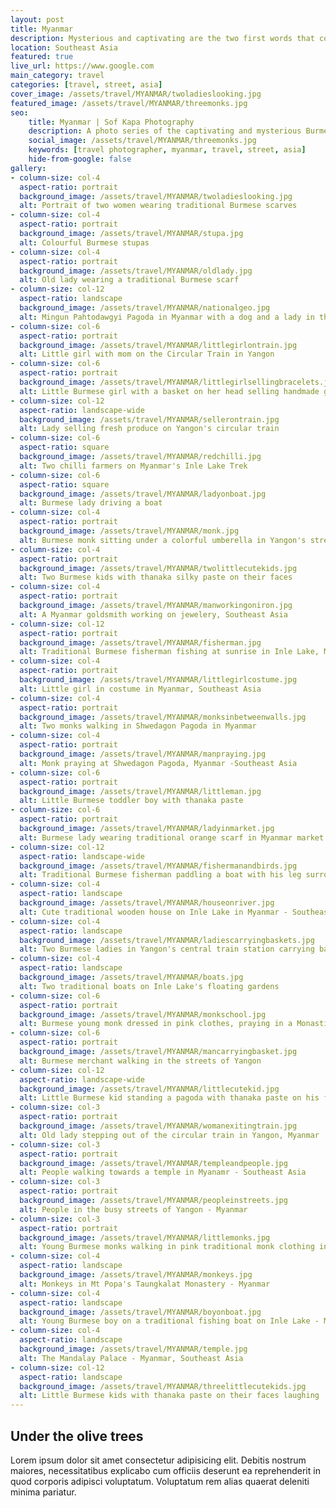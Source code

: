 ```yaml
---
layout: post
title: Myanmar
description: Mysterious and captivating are the two first words that come to my mind when thinking of you...
location: Southeast Asia
featured: true
live_url: https://www.google.com
main_category: travel
categories: [travel, street, asia]
cover_image: /assets/travel/MYANMAR/twoladieslooking.jpg
featured_image: /assets/travel/MYANMAR/threemonks.jpg
seo:
    title: Myanmar | Sof Kapa Photography
    description: A photo series of the captivating and mysterious Burmese country 
    social_image: /assets/travel/MYANMAR/threemonks.jpg
    keywords: [travel photographer, myanmar, travel, street, asia]
    hide-from-google: false 
gallery:
- column-size: col-4
  aspect-ratio: portrait
  background_image: /assets/travel/MYANMAR/twoladieslooking.jpg
  alt: Portrait of two women wearing traditional Burmese scarves 
- column-size: col-4
  aspect-ratio: portrait
  background_image: /assets/travel/MYANMAR/stupa.jpg
  alt: Colourful Burmese stupas
- column-size: col-4
  aspect-ratio: portrait
  background_image: /assets/travel/MYANMAR/oldlady.jpg
  alt: Old lady wearing a traditional Burmese scarf
- column-size: col-12
  aspect-ratio: landscape
  background_image: /assets/travel/MYANMAR/nationalgeo.jpg
  alt: Mingun Pahtodawgyi Pagoda in Myanmar with a dog and a lady in the front
- column-size: col-6
  aspect-ratio: portrait
  background_image: /assets/travel/MYANMAR/littlegirlontrain.jpg
  alt: Little girl with mom on the Circular Train in Yangon 
- column-size: col-6
  aspect-ratio: portrait
  background_image: /assets/travel/MYANMAR/littlegirlsellingbracelets.jpg
  alt: Little Burmese girl with a basket on her head selling handmade glasses
- column-size: col-12
  aspect-ratio: landscape-wide
  background_image: /assets/travel/MYANMAR/sellerontrain.jpg
  alt: Lady selling fresh produce on Yangon's circular train 
- column-size: col-6
  aspect-ratio: square
  background_image: /assets/travel/MYANMAR/redchilli.jpg
  alt: Two chilli farmers on Myanmar's Inle Lake Trek
- column-size: col-6
  aspect-ratio: square
  background_image: /assets/travel/MYANMAR/ladyonboat.jpg
  alt: Burmese lady driving a boat
- column-size: col-4
  aspect-ratio: portrait
  background_image: /assets/travel/MYANMAR/monk.jpg
  alt: Burmese monk sitting under a colorful umberella in Yangon's streets
- column-size: col-4
  aspect-ratio: portrait
  background_image: /assets/travel/MYANMAR/twolittlecutekids.jpg
  alt: Two Burmese kids with thanaka silky paste on their faces
- column-size: col-4
  aspect-ratio: portrait
  background_image: /assets/travel/MYANMAR/manworkingoniron.jpg
  alt: A Myanmar goldsmith working on jewelery, Southeast Asia
- column-size: col-12
  aspect-ratio: portrait
  background_image: /assets/travel/MYANMAR/fisherman.jpg
  alt: Traditional Burmese fisherman fishing at sunrise in Inle Lake, Myanmar
- column-size: col-4
  aspect-ratio: portrait
  background_image: /assets/travel/MYANMAR/littlegirlcostume.jpg
  alt: Little girl in costume in Myanmar, Southeast Asia
- column-size: col-4
  aspect-ratio: portrait
  background_image: /assets/travel/MYANMAR/monksinbetweenwalls.jpg
  alt: Two monks walking in Shwedagon Pagoda in Myanmar
- column-size: col-4
  aspect-ratio: portrait
  background_image: /assets/travel/MYANMAR/manpraying.jpg
  alt: Monk praying at Shwedagon Pagoda, Myanmar -Southeast Asia
- column-size: col-6
  aspect-ratio: portrait
  background_image: /assets/travel/MYANMAR/littleman.jpg
  alt: Little Burmese toddler boy with thanaka paste 
- column-size: col-6
  aspect-ratio: portrait
  background_image: /assets/travel/MYANMAR/ladyinmarket.jpg
  alt: Burmese lady wearing traditional orange scarf in Myanmar market - Southeast Asia
- column-size: col-12
  aspect-ratio: landscape-wide
  background_image: /assets/travel/MYANMAR/fishermanandbirds.jpg
  alt: Traditional Burmese fisherman paddling a boat with his leg surrounded by seagulls 
- column-size: col-4
  aspect-ratio: landscape
  background_image: /assets/travel/MYANMAR/houseonriver.jpg
  alt: Cute traditional wooden house on Inle Lake in Myanmar - Southeast Asia 
- column-size: col-4
  aspect-ratio: landscape
  background_image: /assets/travel/MYANMAR/ladiescarryingbaskets.jpg
  alt: Two Burmese ladies in Yangon's central train station carrying baskets on their heads
- column-size: col-4
  aspect-ratio: landscape
  background_image: /assets/travel/MYANMAR/boats.jpg
  alt: Two traditional boats on Inle Lake's floating gardens
- column-size: col-6
  aspect-ratio: portrait
  background_image: /assets/travel/MYANMAR/monkschool.jpg
  alt: Burmese young monk dressed in pink clothes, praying in a Monastic education free school
- column-size: col-6
  aspect-ratio: portrait
  background_image: /assets/travel/MYANMAR/mancarryingbasket.jpg
  alt: Burmese merchant walking in the streets of Yangon
- column-size: col-12
  aspect-ratio: landscape-wide
  background_image: /assets/travel/MYANMAR/littlecutekid.jpg
  alt: Little Burmese kid standing a pagoda with thanaka paste on his face
- column-size: col-3
  aspect-ratio: portrait
  background_image: /assets/travel/MYANMAR/womanexitingtrain.jpg
  alt: Old lady stepping out of the circular train in Yangon, Myanmar
- column-size: col-3
  aspect-ratio: portrait
  background_image: /assets/travel/MYANMAR/templeandpeople.jpg
  alt: People walking towards a temple in Myanamr - Southeast Asia
- column-size: col-3
  aspect-ratio: portrait
  background_image: /assets/travel/MYANMAR/peopleinstreets.jpg
  alt: People in the busy streets of Yangon - Myanmar
- column-size: col-3
  aspect-ratio: portrait
  background_image: /assets/travel/MYANMAR/littlemonks.jpg
  alt: Young Burmese monks walking in pink traditional monk clothing in Shwedagon Pagoda, Myanmar
- column-size: col-4
  aspect-ratio: landscape
  background_image: /assets/travel/MYANMAR/monkeys.jpg
  alt: Monkeys in Mt Popa's Taungkalat Monastery - Myanmar
- column-size: col-4
  aspect-ratio: landscape
  background_image: /assets/travel/MYANMAR/boyonboat.jpg
  alt: Young Burmese boy on a traditional fishing boat on Inle Lake - Myanmar
- column-size: col-4
  aspect-ratio: landscape
  background_image: /assets/travel/MYANMAR/temple.jpg
  alt: The Mandalay Palace - Myanmar, Southeast Asia
- column-size: col-12
  aspect-ratio: landscape
  background_image: /assets/travel/MYANMAR/threelittlecutekids.jpg
  alt: Little Burmese kids with thanaka paste on their faces laughing 
---
```


## Under the olive trees

Lorem ipsum dolor sit amet consectetur adipisicing elit. Debitis nostrum maiores, necessitatibus explicabo cum officiis deserunt ea reprehenderit in quod corporis adipisci voluptatum. Voluptatum rem alias quaerat deleniti minima pariatur.